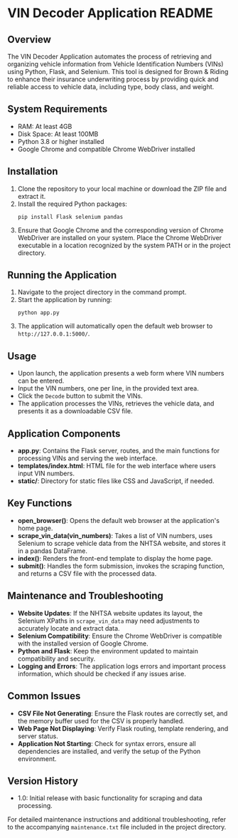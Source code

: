# VIN Decoder Application README

## Overview
The VIN Decoder Application automates the process of retrieving and organizing vehicle information from Vehicle Identification Numbers (VINs) using Python, Flask, and Selenium. This tool is designed for Brown & Riding to enhance their insurance underwriting process by providing quick and reliable access to vehicle data, including type, body class, and weight.

## System Requirements
- RAM: At least 4GB
- Disk Space: At least 100MB
- Python 3.8 or higher installed
- Google Chrome and compatible Chrome WebDriver installed

## Installation
1. Clone the repository to your local machine or download the ZIP file and extract it.
2. Install the required Python packages:
   ```
   pip install Flask selenium pandas
   ```
3. Ensure that Google Chrome and the corresponding version of Chrome WebDriver are installed on your system. Place the Chrome WebDriver executable in a location recognized by the system PATH or in the project directory.

## Running the Application
1. Navigate to the project directory in the command prompt.
2. Start the application by running:
   ```
   python app.py
   ```
3. The application will automatically open the default web browser to `http://127.0.0.1:5000/`.

## Usage
- Upon launch, the application presents a web form where VIN numbers can be entered.
- Input the VIN numbers, one per line, in the provided text area.
- Click the `Decode` button to submit the VINs.
- The application processes the VINs, retrieves the vehicle data, and presents it as a downloadable CSV file.

## Application Components
- **app.py**: Contains the Flask server, routes, and the main functions for processing VINs and serving the web interface.
- **templates/index.html**: HTML file for the web interface where users input VIN numbers.
- **static/**: Directory for static files like CSS and JavaScript, if needed.

## Key Functions
- **open_browser()**: Opens the default web browser at the application's home page.
- **scrape_vin_data(vin_numbers)**: Takes a list of VIN numbers, uses Selenium to scrape vehicle data from the NHTSA website, and stores it in a pandas DataFrame.
- **index()**: Renders the front-end template to display the home page.
- **submit()**: Handles the form submission, invokes the scraping function, and returns a CSV file with the processed data.

## Maintenance and Troubleshooting
- **Website Updates**: If the NHTSA website updates its layout, the Selenium XPaths in `scrape_vin_data` may need adjustments to accurately locate and extract data.
- **Selenium Compatibility**: Ensure the Chrome WebDriver is compatible with the installed version of Google Chrome.
- **Python and Flask**: Keep the environment updated to maintain compatibility and security.
- **Logging and Errors**: The application logs errors and important process information, which should be checked if any issues arise.

## Common Issues
- **CSV File Not Generating**: Ensure the Flask routes are correctly set, and the memory buffer used for the CSV is properly handled.
- **Web Page Not Displaying**: Verify Flask routing, template rendering, and server status.
- **Application Not Starting**: Check for syntax errors, ensure all dependencies are installed, and verify the setup of the Python environment.

## Version History
- 1.0: Initial release with basic functionality for scraping and data processing.

For detailed maintenance instructions and additional troubleshooting, refer to the accompanying `maintenance.txt` file included in the project directory.
